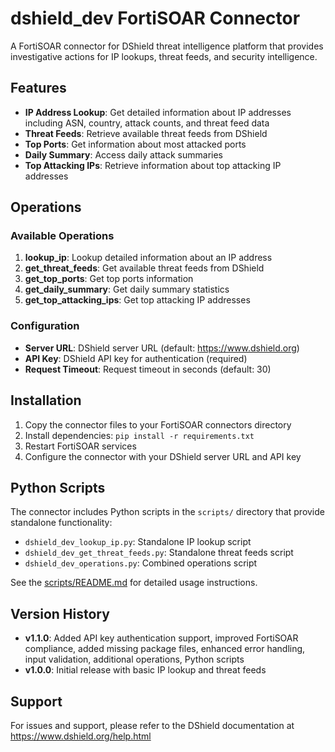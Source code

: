 # dshield_dev FortiSOAR Connector

A FortiSOAR connector for DShield threat intelligence platform that provides investigative actions for IP lookups, threat feeds, and security intelligence.

## Features

- **IP Address Lookup**: Get detailed information about IP addresses including ASN, country, attack counts, and threat feed data
- **Threat Feeds**: Retrieve available threat feeds from DShield
- **Top Ports**: Get information about most attacked ports
- **Daily Summary**: Access daily attack summaries
- **Top Attacking IPs**: Retrieve information about top attacking IP addresses

## Operations

### Available Operations

1. **lookup_ip**: Lookup detailed information about an IP address
2. **get_threat_feeds**: Get available threat feeds from DShield
3. **get_top_ports**: Get top ports information
4. **get_daily_summary**: Get daily summary statistics
5. **get_top_attacking_ips**: Get top attacking IP addresses

### Configuration

- **Server URL**: DShield server URL (default: https://www.dshield.org)
- **API Key**: DShield API key for authentication (required)
- **Request Timeout**: Request timeout in seconds (default: 30)

## Installation

1. Copy the connector files to your FortiSOAR connectors directory
2. Install dependencies: `pip install -r requirements.txt`
3. Restart FortiSOAR services
4. Configure the connector with your DShield server URL and API key

## Python Scripts

The connector includes Python scripts in the `scripts/` directory that provide standalone functionality:

- `dshield_dev_lookup_ip.py`: Standalone IP lookup script
- `dshield_dev_get_threat_feeds.py`: Standalone threat feeds script
- `dshield_dev_operations.py`: Combined operations script

See the [scripts/README.md](scripts/README.md) for detailed usage instructions.

## Version History

- **v1.1.0**: Added API key authentication support, improved FortiSOAR compliance, added missing package files, enhanced error handling, input validation, additional operations, Python scripts
- **v1.0.0**: Initial release with basic IP lookup and threat feeds

## Support

For issues and support, please refer to the DShield documentation at https://www.dshield.org/help.html

